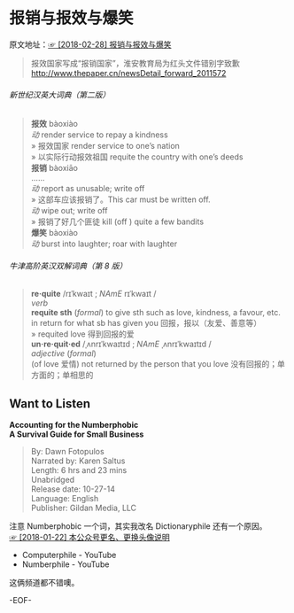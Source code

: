 # 报销与报效与爆笑    
原文地址：[☞ [2018-02-28] 报销与报效与爆笑 ](https://mp.weixin.qq.com/s/e1VQ8e1kSxAK-YcUfKBqZQ)      
    
>报效国家写成“报销国家”，淮安教育局为红头文件错别字致歉    
http://www.thepaper.cn/newsDetail_forward_2011572    
    
    
###### 新世纪汉英大词典（第二版）    
>**报效** bàoxiào    
*动* render service to repay a kindness    
» 报效国家 render service to one’s nation    
» 以实际行动报效祖国 requite the country with one’s deeds    
**报销** bàoxiāo    
……    
*动* report as unusable; write off    
» 这部车应该报销了。This car must be written off.    
*动* wipe out; write off    
» 报销了好几个匪徒 kill (off ) quite a few bandits    
**爆笑** bàoxiào    
*动* burst into laughter; roar with laughter    
    
###### 牛津高阶英汉双解词典（第 8 版）    
>**re·quite** /rɪˈkwaɪt ; *NAmE* rɪˈkwaɪt /    
*verb*    
**requite sth** (*formal*) to give sth such as love, kindness, a favour, etc. in return for what sb has given you 回报，报以（友爱、善意等）    
» requited love 得到回报的爱    
**un·re·quit·ed** /ˌʌnrɪˈkwaɪtɪd ; *NAmE* ˌʌnrɪˈkwaɪtɪd /    
*adjective* (*formal*)    
(of love 爱情) not returned by the person that you love 没有回报的；单方面的；单相思的    
    
## Want to Listen    
**Accounting for the Numberphobic    
A Survival Guide for Small Business**    
>By: Dawn Fotopulos    
Narrated by: Karen Saltus    
Length: 6 hrs and 23 mins    
Unabridged    
Release date: 10-27-14    
Language: English    
Publisher: Gildan Media, LLC    
    
注意 Numberphobic 一个词，其实我改名 Dictionaryphile 还有一个原因。    
[☞ [2018-01-22] 本公众号更名、更换头像说明 ](http://mp.weixin.qq.com/s/4xECAArJohaN1Hgl33SfFg)      
- Computerphile - YouTube    
- Numberphile - YouTube    
    
这俩频道都不错噢。    
    
    
-EOF-    
